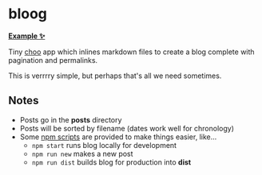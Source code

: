 # bloog

[**Example ✨**](http://bloog.surge.sh/)

Tiny [choo](https://github.com/yoshuawuyts/choo) app which inlines markdown files to create a blog complete with pagination and permalinks.

This is verrrry simple, but perhaps that's all we need sometimes.

## Notes

- Posts go in the **posts** directory
- Posts will be sorted by filename (dates work well for chronology)
- Some [npm scripts]() are provided to make things easier, like...
  - `npm start` runs blog locally for development
  - `npm run new` makes a new post
  - `npm run dist` builds blog for production into **dist**
